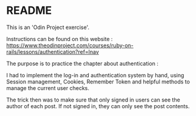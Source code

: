# README

This is an 'Odin Project exercise'.

Instructions can be found on this website :
https://www.theodinproject.com/courses/ruby-on-rails/lessons/authentication?ref=lnav

The purpose is to practice the chapter about authentication :

I had to implement the log-in and authentication system by hand,
using Session management, Cookies, Remember Token and helpful methods to manage the current user checks.

The trick then was to make sure that only signed in users can see the author of each post.
If not signed in, they can only see the post contents.
